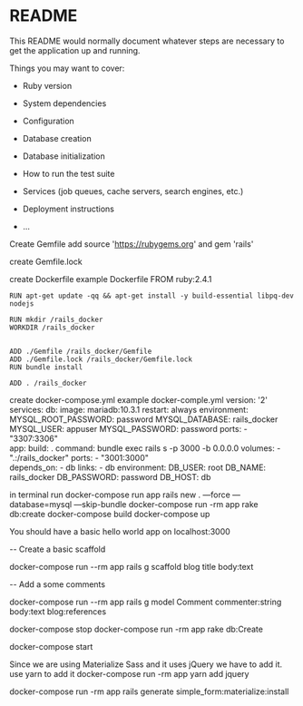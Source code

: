 # README

This README would normally document whatever steps are necessary to get the
application up and running.

Things you may want to cover:

* Ruby version

* System dependencies

* Configuration

* Database creation

* Database initialization

* How to run the test suite

* Services (job queues, cache servers, search engines, etc.)

* Deployment instructions

* ...

Create Gemfile
	add source 'https://rubygems.org' 
	and gem 'rails'

create Gemfile.lock

create Dockerfile
example Dockerfile
	FROM ruby:2.4.1

	RUN apt-get update -qq && apt-get install -y build-essential libpq-dev nodejs

	RUN mkdir /rails_docker
	WORKDIR /rails_docker


	ADD ./Gemfile /rails_docker/Gemfile
	ADD ./Gemfile.lock /rails_docker/Gemfile.lock
	RUN bundle install

	ADD . /rails_docker

create docker-compose.yml
example docker-comple.yml
	version: '2'
	services:
	  db:
	    image: mariadb:10.3.1
	    restart: always
	    environment:
	      MYSQL_ROOT_PASSWORD: password
	      MYSQL_DATABASE: rails_docker
	      MYSQL_USER: appuser
	      MYSQL_PASSWORD: password
	    ports:
	      - "3307:3306"  
	  app:
	    build: .
	    command: bundle exec rails s -p  3000 -b 0.0.0.0 
	    volumes:
	      - ".:/rails_docker"
	    ports:
	      - "3001:3000"  
	    depends_on:
	      - db
	    links:
	      - db
	    environment:
	      DB_USER: root
	      DB_NAME: rails_docker
	      DB_PASSWORD: password
	      DB_HOST: db

in terminal run
	docker-compose run app rails new . —force —database=mysql —skip-bundle
	docker-compose run -rm app rake db:create
	docker-compose build
	docker-compose up

You should have a basic hello world app on localhost:3000

-- Create a basic scaffold

docker-compose run --rm app rails g scaffold blog title body:text

-- Add a some comments

docker-compose run --rm app rails g model Comment commenter:string body:text blog:references

docker-compose stop
docker-compose run -rm app rake db:Create

docker-compose start

Since we are using Materialize Sass and it uses jQuery we have to add it. use yarn to add it
docker-compose run -rm app yarn add jquery

docker-compose run -rm app rails generate simple_form:materialize:install



